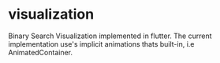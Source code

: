 # visualization

Binary Search Visualization implemented in flutter.
The current implementation use's implicit animations thats built-in, i.e AnimatedContainer.



